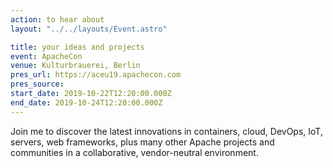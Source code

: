 ```yaml
---
action: to hear about
layout: "../../layouts/Event.astro"

title: your ideas and projects
event: ApacheCon
venue: Kulturbrauerei, Berlin
pres_url: https://aceu19.apachecon.com
pres_source:
start_date: 2019-10-22T12:20:00.000Z
end_date: 2019-10-24T12:20:00.000Z
---
```


Join me to discover the latest innovations in containers, cloud, DevOps, IoT, servers, web frameworks, plus many other Apache projects and communities in a collaborative, vendor-neutral environment.
